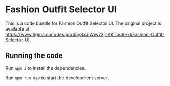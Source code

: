 
  # Fashion Outfit Selector UI

  This is a code bundle for Fashion Outfit Selector UI. The original project is available at https://www.figma.com/design/45y8xJjWiw73jnAKTbu6Hd/Fashion-Outfit-Selector-UI.

  ## Running the code

  Run `npm i` to install the dependencies.

  Run `npm run dev` to start the development server.
  